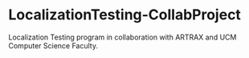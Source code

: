 # LocalizationTesting-CollabProject
Localization Testing program in collaboration with ARTRAX and UCM Computer Science Faculty.